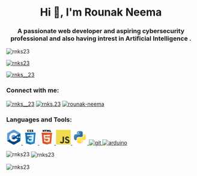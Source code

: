 <h1 align="center">Hi 👋, I'm Rounak Neema</h1>
<h3 align="center">A passionate web developer and aspiring cybersecurity professional and also having intrest in Artificial Intelligence .</h3>

<p align="left"> <img src="https://komarev.com/ghpvc/?username=rnks23&label=Profile%20views&color=0e75b6&style=flat" alt="rnks23" /> </p>

<p align="left"> <a href="https://github.com/ryo-ma/github-profile-trophy"><img src="https://github-profile-trophy.vercel.app/?username=rnks23" alt="rnks23" /></a> </p>

<p align="left"> <a href="https://twitter.com/rnks__23" target="blank"><img src="https://img.shields.io/twitter/follow/rnks__23?logo=twitter&style=for-the-badge" alt="rnks__23" /></a> </p>

<h3 align="left">Connect with me:</h3>
<p align="left">
<a href="https://twitter.com/rnks__23" target="blank"><img align="center" src="https://raw.githubusercontent.com/rahuldkjain/github-profile-readme-generator/master/src/images/icons/Social/twitter.svg" alt="rnks__23" height="30" width="40" /></a>
<a href="https://instagram.com/rnks.23" target="blank"><img align="center" src="https://raw.githubusercontent.com/rahuldkjain/github-profile-readme-generator/master/src/images/icons/Social/instagram.svg" alt="rnks.23" height="30" width="40" /></a>
<a href="https://linkedin.com/in/rounak-neema" target="blank"><img align="center" src="https://raw.githubusercontent.com/rahuldkjain/github-profile-readme-generator/master/src/images/icons/Social/linkedIn.svg" alt="rounak-neema" height="30" width="40" /></a>
</p>

<h3 align="left">Languages and Tools:</h3>
<p align="left"> 
<a href="https://www.w3schools.com/cpp/" target="_blank" rel="noreferrer"> <img src="https://raw.githubusercontent.com/devicons/devicon/master/icons/cplusplus/cplusplus-original.svg" alt="cplusplus" width="40" height="40"/> </a> 
<a href="https://www.w3schools.com/css/" target="_blank" rel="noreferrer"> <img src="https://raw.githubusercontent.com/devicons/devicon/master/icons/css3/css3-original-wordmark.svg" alt="css3" width="40" height="40"/> </a> 
<a href="https://www.w3.org/html/" target="_blank" rel="noreferrer"> <img src="https://raw.githubusercontent.com/devicons/devicon/master/icons/html5/html5-original-wordmark.svg" alt="html5" width="40" height="40"/> </a> 
<a href="https://developer.mozilla.org/en-US/docs/Web/JavaScript" target="_blank" rel="noreferrer"> <img src="https://raw.githubusercontent.com/devicons/devicon/master/icons/javascript/javascript-original.svg" alt="javascript" width="40" height="40"/> </a> 
<a href="https://www.python.org" target="_blank" rel="noreferrer"> <img src="https://raw.githubusercontent.com/devicons/devicon/master/icons/python/python-original.svg" alt="python" width="40" height="40"/> </a> 
<a href="https://git-scm.com/" target="_blank" rel="noreferrer"> <img src="https://www.vectorlogo.zone/logos/git-scm/git-scm-icon.svg" alt="git" width="40" height="40"/> </a> 
<a href="https://www.arduino.cc/" target="_blank" rel="noreferrer"> <img src="https://cdn.worldvectorlogo.com/logos/arduino-1.svg" alt="arduino" width="40" height="40"/> </a> 
</p>

<p><img align="left" src="https://github-readme-stats.vercel.app/api/top-langs?username=rnks23&show_icons=true&locale=en&layout=compact" alt="rnks23" /></p>

<p>&nbsp;<img align="center" src="https://github-readme-stats.vercel.app/api?username=rnks23&show_icons=true&locale=en" alt="rnks23" /></p>

<p><img align="center" src="https://github-readme-streak-stats.herokuapp.com/?user=rnks23&" alt="rnks23" /></p>
